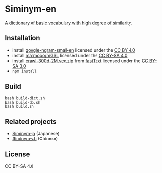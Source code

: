 # Siminym-en

[A dictionary of basic vocabulary with high degree of similarity](https://marmooo.github.io/siminym-en/).

## Installation

- install
  [google-ngram-small-en](http://github.com/marmooo/google-ngram-small-en)
  licensed under the [CC BY 4.0](http://creativecommons.org/licenses/by/4.0/)
- install [marmooo/mGSL](https://github.com/marmooo/mgsl) licensed under the
  [CC BY-SA 4.0](http://creativecommons.org/licenses/by-sa/4.0/)
- install
  [crawl-300d-2M.vec.zip](https://dl.fbaipublicfiles.com/fasttext/vectors-english/crawl-300d-2M.vec.zip)
  from [fastText](https://fasttext.cc/docs/en/crawl-vectors.html) licensed under
  the [CC BY-SA 3.0](https://creativecommons.org/licenses/by-sa/3.0/)
- `npm install`

## Build

```
bash build-dict.sh
bash build-db.sh
bash build.sh
```

## Related projects

- [Siminym-ja](https://github.com/marmooo/siminym-ja) (Japanese)
- [Siminym-zh](https://github.com/marmooo/siminym-zh) (Chinese)

## License

CC BY-SA 4.0
